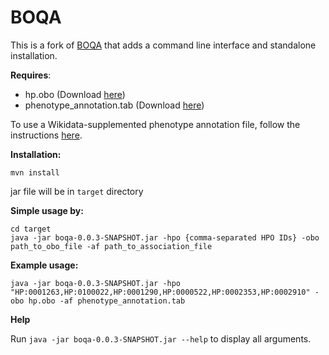 # BOQA

This is a fork of [BOQA](https://github.com/Phenomics/boqa) that adds a command line interface and standalone installation.

**Requires**:
- hp.obo (Download [here](http://purl.obolibrary.org/obo/hp.obo))
- phenotype_annotation.tab (Download [here](https://hpo.jax.org/app/download/annotation))

To use a Wikidata-supplemented phenotype annotation file, follow the instructions [here](https://github.com/SuLab/Wikidata-phenomizer).


**Installation:**

`mvn install`

jar file will be in `target` directory

**Simple usage by:**

```
cd target
java -jar boqa-0.0.3-SNAPSHOT.jar -hpo {comma-separated HPO IDs} -obo path_to_obo_file -af path_to_association_file
```

**Example usage:**

`java -jar boqa-0.0.3-SNAPSHOT.jar -hpo "HP:0001263,HP:0100022,HP:0001290,HP:0000522,HP:0002353,HP:0002910" -obo hp.obo -af phenotype_annotation.tab`

**Help**

Run `java -jar boqa-0.0.3-SNAPSHOT.jar --help` to display all arguments.
